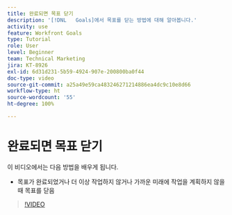 ```yaml
---
title: 완료되면 목표 닫기
description: '[!DNL   Goals]에서 목표를 닫는 방법에 대해 알아봅니다.'
activity: use
feature: Workfront Goals
type: Tutorial
role: User
level: Beginner
team: Technical Marketing
jira: KT-8926
exl-id: 6d31d231-5b59-4924-907e-200800ba0f44
doc-type: video
source-git-commit: a25a49e59ca483246271214886ea4dc9c10e8d66
workflow-type: ht
source-wordcount: '55'
ht-degree: 100%

---
```


# 완료되면 목표 닫기

이 비디오에서는 다음 방법을 배우게 됩니다.

* 목표가 완료되었거나 더 이상 작업하지 않거나 가까운 미래에 작업을 계획하지 않을 때 목표를 닫음

>[!VIDEO](https://video.tv.adobe.com/v/335198/?quality=12&learn=on)
